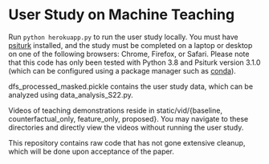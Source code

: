 # User Study on Machine Teaching

Run ``python herokuapp.py`` to run the user study locally. You must have [psiturk](https://psiturk.org/) installed, and the study must be completed on a laptop or desktop on one of the following browsers: Chrome, Firefox, or Safari. Please note that this code has only been tested with Python 3.8 and Psiturk version 3.1.0 (which can be configured using a package manager such as [conda](https://docs.conda.io/en/latest/)).

dfs_processed_masked.pickle contains the user study data, which can be analyzed using data_analysis_S22.py. 

Videos of teaching demonstrations reside in static/vid/{baseline, counterfactual_only, feature_only, proposed}. You may navigate to these directories and directly view the videos without running the user study.

This repository contains raw code that has not gone extensive cleanup, which will be done upon acceptance of the paper.